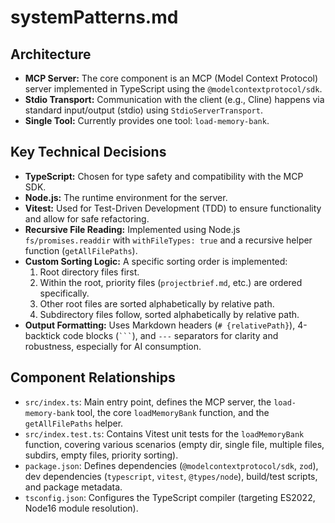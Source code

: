 # systemPatterns.md

## Architecture

-   **MCP Server:** The core component is an MCP (Model Context Protocol) server implemented in TypeScript using the `@modelcontextprotocol/sdk`.
-   **Stdio Transport:** Communication with the client (e.g., Cline) happens via standard input/output (stdio) using `StdioServerTransport`.
-   **Single Tool:** Currently provides one tool: `load-memory-bank`.

## Key Technical Decisions

-   **TypeScript:** Chosen for type safety and compatibility with the MCP SDK.
-   **Node.js:** The runtime environment for the server.
-   **Vitest:** Used for Test-Driven Development (TDD) to ensure functionality and allow for safe refactoring.
-   **Recursive File Reading:** Implemented using Node.js `fs/promises.readdir` with `withFileTypes: true` and a recursive helper function (`getAllFilePaths`).
-   **Custom Sorting Logic:** A specific sorting order is implemented:
    1.  Root directory files first.
    2.  Within the root, priority files (`projectbrief.md`, etc.) are ordered specifically.
    3.  Other root files are sorted alphabetically by relative path.
    4.  Subdirectory files follow, sorted alphabetically by relative path.
-   **Output Formatting:** Uses Markdown headers (`# {relativePath}`), 4-backtick code blocks (```` ``` ````), and `---` separators for clarity and robustness, especially for AI consumption.

## Component Relationships

-   `src/index.ts`: Main entry point, defines the MCP server, the `load-memory-bank` tool, the core `loadMemoryBank` function, and the `getAllFilePaths` helper.
-   `src/index.test.ts`: Contains Vitest unit tests for the `loadMemoryBank` function, covering various scenarios (empty dir, single file, multiple files, subdirs, empty files, priority sorting).
-   `package.json`: Defines dependencies (`@modelcontextprotocol/sdk`, `zod`), dev dependencies (`typescript`, `vitest`, `@types/node`), build/test scripts, and package metadata.
-   `tsconfig.json`: Configures the TypeScript compiler (targeting ES2022, Node16 module resolution).